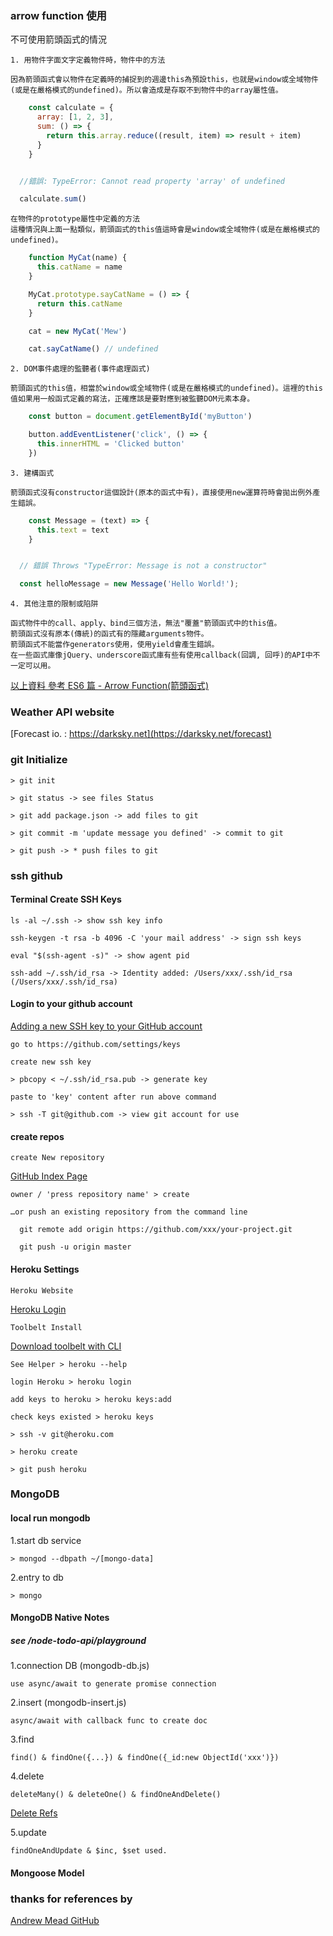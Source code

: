 ### arrow function 使用

  不可使用箭頭函式的情況
  
    1. 用物件字面文字定義物件時，物件中的方法

    因為箭頭函式會以物件在定義時的捕捉到的週邊this為預設this，也就是window或全域物件(或是在嚴格模式的undefined)。所以會造成是存取不到物件中的array屬性值。
  ``` javascript
      const calculate = {
        array: [1, 2, 3],
        sum: () => {
          return this.array.reduce((result, item) => result + item)
        }
      }
  

    //錯誤: TypeError: Cannot read property 'array' of undefined

    calculate.sum()
  ```
    在物件的prototype屬性中定義的方法
    這種情況與上面一點類似，箭頭函式的this值這時會是window或全域物件(或是在嚴格模式的undefined)。
  ``` javascript
      function MyCat(name) {
        this.catName = name
      }

      MyCat.prototype.sayCatName = () => {
        return this.catName
      }

      cat = new MyCat('Mew')

      cat.sayCatName() // undefined
  ```
    2. DOM事件處理的監聽者(事件處理函式)

    箭頭函式的this值，相當於window或全域物件(或是在嚴格模式的undefined)。這裡的this值如果用一般函式定義的寫法，正確應該是要對應到被監聽DOM元素本身。

  ``` javascript
      const button = document.getElementById('myButton')

      button.addEventListener('click', () => {
        this.innerHTML = 'Clicked button'
      })
  ```

    3. 建構函式
    
    箭頭函式沒有constructor這個設計(原本的函式中有)，直接使用new運算符時會拋出例外產生錯誤。

  ``` javascript
      const Message = (text) => {
        this.text = text
      }
  

    // 錯誤 Throws "TypeError: Message is not a constructor"

    const helloMessage = new Message('Hello World!');
  ```

    4. 其他注意的限制或陷阱

    函式物件中的call、apply、bind三個方法，無法"覆蓋"箭頭函式中的this值。
    箭頭函式沒有原本(傳統)的函式有的隱藏arguments物件。
    箭頭函式不能當作generators使用，使用yield會產生錯誤。
    在一些函式庫像jQuery、underscore函式庫有些有使用callback(回調, 回呼)的API中不一定可以用。

[以上資料 參考 ES6 篇 - Arrow Function(箭頭函式)](https://ithelp.ithome.com.tw/articles/10185221) 

### Weather API website

  [Forecast io. : https://darksky.net](https://darksky.net/forecast)

### git Initialize

    > git init

    > git status -> see files Status

    > git add package.json -> add files to git

    > git commit -m 'update message you defined' -> commit to git

    > git push -> * push files to git

### ssh github

#### Terminal Create SSH Keys

    ls -al ~/.ssh -> show ssh key info

    ssh-keygen -t rsa -b 4096 -C 'your mail address' -> sign ssh keys

    eval "$(ssh-agent -s)" -> show agent pid

    ssh-add ~/.ssh/id_rsa -> Identity added: /Users/xxx/.ssh/id_rsa (/Users/xxx/.ssh/id_rsa)

#### Login to your github account

  [Adding a new SSH key to your GitHub account](https://help.github.com/articles/adding-a-new-ssh-key-to-your-github-account/)

    go to https://github.com/settings/keys

    create new ssh key

    > pbcopy < ~/.ssh/id_rsa.pub -> generate key

    paste to 'key' content after run above command

    > ssh -T git@github.com -> view git account for use

#### create repos

    create New repository

  [GitHub Index Page](https://github.com/)

    owner / 'press repository name' > create

    …or push an existing repository from the command line

      git remote add origin https://github.com/xxx/your-project.git
    
      git push -u origin master

#### Heroku Settings

    Heroku Website
    
  [Heroku Login](https://dashboard.heroku.com/)

    Toolbelt Install

  [Download toolbelt with CLI](https://blog.heroku.com/the_heroku_toolbelt)

    See Helper > heroku --help

    login Heroku > heroku login 

    add keys to heroku > heroku keys:add

    check keys existed > heroku keys

    > ssh -v git@heroku.com

    > heroku create

    > git push heroku

### MongoDB

#### local run mongodb

1.start db service

    > mongod --dbpath ~/[mongo-data] 

2.entry to db

    > mongo

#### MongoDB Native Notes

##### see /node-todo-api/playground

1.connection DB (mongodb-db.js)

    use async/await to generate promise connection

2.insert (mongodb-insert.js)

    async/await with callback func to create doc

3.find

    find() & findOne({...}) & findOne({_id:new ObjectId('xxx')})

4.delete

    deleteMany() & deleteOne() & findOneAndDelete()

  [Delete Refs](https://stackoverflow.com/questions/42715591/mongodb-difference-remove-vs-findoneanddelete-vs-deleteone)

5.update

    findOneAndUpdate & $inc, $set used.

#### Mongoose Model



### thanks for references by
  [Andrew Mead GitHub](https://github.com/andrewjmead)